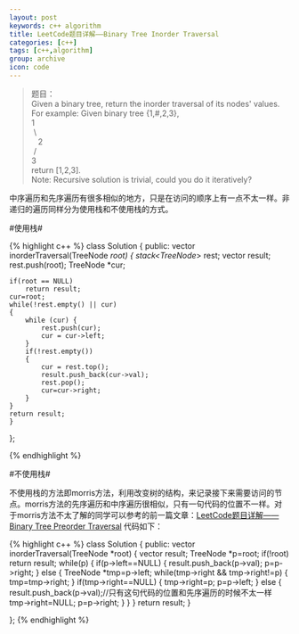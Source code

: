 ```yaml
---
layout: post
keywords: c++ algorithm
title: LeetCode题目详解——Binary Tree Inorder Traversal
categories: [c++]
tags: [c++,algorithm]
group: archive
icon: code
---
```


> 题目：<br />
Given a binary tree, return the inorder traversal of its nodes' values.
For example:
Given binary tree {1,#,2,3},<br />
1<br />
&nbsp;\ <br />
&nbsp; &nbsp;2<br />
&nbsp;/<br />
3<br />
return [1,2,3].<br />
Note: Recursive solution is trivial, could you do it iteratively?


中序遍历和先序遍历有很多相似的地方，只是在访问的顺序上有一点不太一样。非递归的遍历同样分为使用栈和不使用栈的方式。

#使用栈#

{% highlight c++ %}
class Solution {
public:
vector<int> inorderTraversal(TreeNode *root) {
    stack<TreeNode*> rest;
    vector<int> result;
    rest.push(root);
    TreeNode *cur;

    if(root == NULL)
        return result;
    cur=root;
    while(!rest.empty() || cur)
    {
        while (cur) {
            rest.push(cur);
            cur = cur->left;
        }
        if(!rest.empty())
        {
            cur = rest.top();
            result.push_back(cur->val);
            rest.pop();
            cur=cur->right;
        }
    }
    return result;
    }
};

{% endhighlight %}

#不使用栈#

不使用栈的方法即morris方法，利用改变树的结构，来记录接下来需要访问的节点。morris方法的先序遍历和中序遍历很相似，只有一句代码的位置不一样。对于morris方法不太了解的同学可以参考的前一篇文章：[LeetCode题目详解——Binary Tree Preorder Traversal](http://blog.csdn.net/asialiyazhou/article/details/38636819) 代码如下：

{% highlight c++ %}
class Solution {
public:
vector<int> inorderTraversal(TreeNode *root) {
    vector<int> result;
    TreeNode *p=root;
    if(!root)
        return result;
    while(p)
    {
        if(p->left==NULL)
        {
            result.push_back(p->val);
            p=p->right;
        }
        else
        {
            TreeNode *tmp=p->left;
            while(tmp->right && tmp->right!=p)
            {
                tmp=tmp->right;
            }
            if(tmp->right==NULL)
            {
                tmp->right=p;
                p=p->left;
            }
            else
            {
                result.push_back(p->val);//只有这句代码的位置和先序遍历的时候不太一样
                tmp->right=NULL;
                p=p->right;
            }
        }
    }
return result;
}

};
{% endhighlight %}